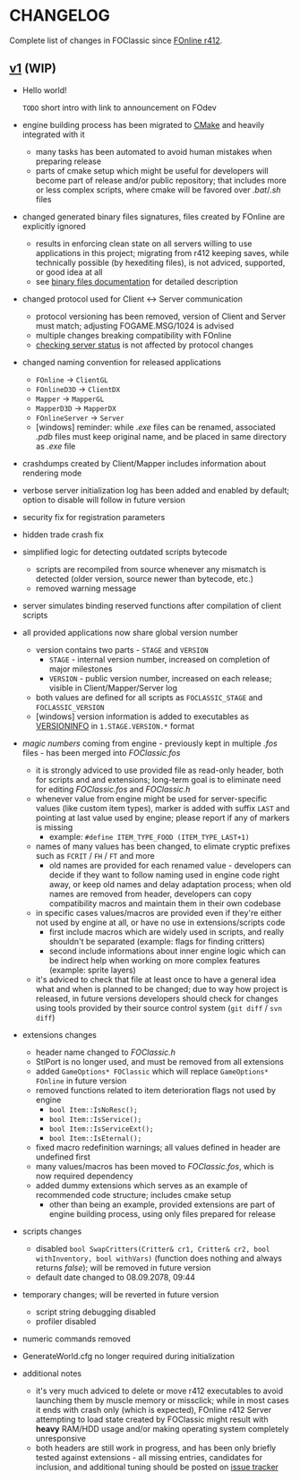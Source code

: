 # CHANGELOG

Complete list of changes in FOClassic since [FOnline r412](https://xp-dev.com/sc/76003/412/).

## [v1](SOON) (WIP)
- Hello world!

  `TODO` short intro with link to announcement on FOdev

- engine building process has been migrated to [CMake](https://cmake.org/) and heavily integrated with it
    - many tasks has been automated to avoid human mistakes when preparing release
    - parts of cmake setup which might be useful for developers will become part of release and/or public repository; that includes more or less complex scripts, where cmake will be favored over _.bat_/_.sh_ files
- changed generated binary files signatures, files created by FOnline are explicitly ignored
    - results in enforcing clean state on all servers willing to use applications in this project; migrating from r412 keeping saves, while technically possible (by hexediting files), is not adviced, supported, or good idea at all
    - see [binary files documentation](https://rotators.fodev.net/foclassic/docs/BinaryFiles.md) for detailed description
- changed protocol used for Client <-> Server communication
    - protocol versioning has been removed, version of Client and Server must match; adjusting FOGAME.MSG/1024 is advised
    - multiple changes breaking compatibility with FOnline
    - [checking server status](https://fodev.net/forum/index.php/topic,2351.msg19771.html#msg19771) is not affected by protocol changes
- changed naming convention for released applications
    - `FOnline` -> `ClientGL`
    - `FOnlineD3D` -> `ClientDX`
    - `Mapper` -> `MapperGL`
    - `MapperD3D` -> `MapperDX`
    - `FOnlineServer` -> `Server`
    - [windows] reminder: while _.exe_ files can be renamed, associated _.pdb_ files must keep original name, and be placed in same directory as _.exe_ file
- crashdumps created by Client/Mapper includes information about rendering mode
- verbose server initialization log has been added and enabled by default; option to disable will follow in future version
- security fix for registration parameters
- hidden trade crash fix
- simplified logic for detecting outdated scripts bytecode
    - scripts are recompiled from source whenever any mismatch is detected (older version, source newer than bytecode, etc.)
    - removed warning message
- server simulates binding reserved functions after compilation of client scripts
- all provided applications now share global version number
    - version contains two parts - `STAGE` and `VERSION`
        - `STAGE` - internal version number, increased on completion of major milestones
        - `VERSION` - public version number, increased on each release; visible in Client/Mapper/Server log
    - both values are defined for all scripts as `FOCLASSIC_STAGE` and `FOCLASSIC_VERSION`
    - [windows] version information is added to executables as [VERSIONINFO](https://docs.microsoft.com/en-us/windows/desktop/menurc/versioninfo-resource) in `1.STAGE.VERSION.*` format
- _magic numbers_ coming from engine - previously kept in multiple _.fos_ files - has been merged into _FOClassic.fos_
    - it is strongly adviced to use provided file as read-only header, both for scripts and and extensions; long-term goal is to eliminate need for editing _FOClassic.fos_ and _FOClassic.h_
    - whenever value from engine might be used for server-specific values (like custom item types), marker is added with suffix `LAST` and pointing at last value used by engine; please report if any of markers is missing
        - example: `#define ITEM_TYPE_FOOD (ITEM_TYPE_LAST+1)`
    - names of many values has been changed, to elimate cryptic prefixes such as `FCRIT` / `FH` / `FT` and more
        - old names are provided for each renamed value - developers can decide if they want to follow naming used in engine code right away, or keep old names and delay adaptation process; when old names are removed from header, developers can copy compatibility macros and maintain them in their own codebase
    - in specific cases values/macros are provided even if they're either not used by engine at all, or have no use in extensions/scripts code
        - first include macros which are widely used in scripts, and really shouldn't be separated (example: flags for finding critters)
        - second include informations about inner engine logic which can be indirect help when working on more complex features (example: sprite layers)
    - it's adviced to check that file at least once to have a general idea what and when is planned to be changed; due to way how project is released, in future versions developers should check for changes using tools provided by their source control system (`git diff` / `svn diff`)
- extensions changes
    - header name changed to _FOClassic.h_
    - StlPort is no longer used, and must be removed from all extensions
    - added `GameOptions* FOClassic` which will replace `GameOptions* FOnline` in future version
    - removed functions related to item deterioration flags not used by engine
        - `bool Item::IsNoResc();`
        - `bool Item::IsService();`
        - `bool Item::IsServiceExt();`
        - `bool Item::IsEternal();`
    - fixed macro redefinition warnings; all values defined in header are undefined first
    - many values/macros has been moved to _FOClassic.fos_, which is now required dependency
    - added dummy extensions which serves as an example of recommended code structure; includes cmake setup
        - other than being an example, provided extensions are part of engine building process, using only files prepared for release
- scripts changes
    - disabled `bool SwapCritters(Critter& cr1, Critter& cr2, bool withInventory, bool withVars)` (function does nothing and always returns _false_); will be removed in future version
    - default date changed to 08.09.2078, 09:44
- temporary changes; will be reverted in future version
    - script string debugging disabled
    - profiler disabled
- numeric commands removed
- GenerateWorld.cfg no longer required during initialization
- additional notes
    - it's very much adviced to delete or move r412 executables to avoid launching them by muscle memory or missclick; while in most cases it ends with crash only (which is expected), FOnline r412 Server attempting to load state created by FOClassic might result with **heavy** RAM/HDD usage and/or making operating system completely unresponsive
    - both headers are still work in progress, and has been only briefly tested against extensions - all missing entries, candidates for inclusion, and additional tuning should be posted on [issue tracker](https://github.com/rotators/foclassic/issues)
